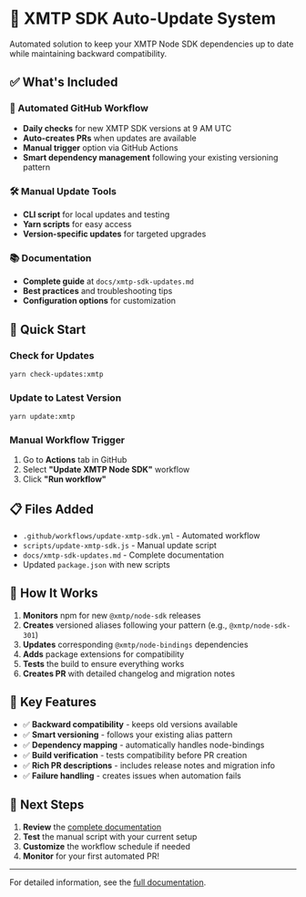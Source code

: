 # 🚀 XMTP SDK Auto-Update System

Automated solution to keep your XMTP Node SDK dependencies up to date while maintaining backward compatibility.

## ✅ What's Included

### 🤖 Automated GitHub Workflow
- **Daily checks** for new XMTP SDK versions at 9 AM UTC
- **Auto-creates PRs** when updates are available
- **Manual trigger** option via GitHub Actions
- **Smart dependency management** following your existing versioning pattern

### 🛠️ Manual Update Tools
- **CLI script** for local updates and testing
- **Yarn scripts** for easy access
- **Version-specific updates** for targeted upgrades

### 📚 Documentation
- **Complete guide** at `docs/xmtp-sdk-updates.md`
- **Best practices** and troubleshooting tips
- **Configuration options** for customization

## 🚀 Quick Start

### Check for Updates
```bash
yarn check-updates:xmtp
```

### Update to Latest Version  
```bash
yarn update:xmtp
```

### Manual Workflow Trigger
1. Go to **Actions** tab in GitHub
2. Select **"Update XMTP Node SDK"** workflow  
3. Click **"Run workflow"**

## 📋 Files Added

- `.github/workflows/update-xmtp-sdk.yml` - Automated workflow
- `scripts/update-xmtp-sdk.js` - Manual update script  
- `docs/xmtp-sdk-updates.md` - Complete documentation
- Updated `package.json` with new scripts

## 🔧 How It Works

1. **Monitors** npm for new `@xmtp/node-sdk` releases
2. **Creates** versioned aliases following your pattern (e.g., `@xmtp/node-sdk-301`)
3. **Updates** corresponding `@xmtp/node-bindings` dependencies
4. **Adds** package extensions for compatibility
5. **Tests** the build to ensure everything works
6. **Creates PR** with detailed changelog and migration notes

## 🎯 Key Features

- ✅ **Backward compatibility** - keeps old versions available
- ✅ **Smart versioning** - follows your existing alias pattern  
- ✅ **Dependency mapping** - automatically handles node-bindings
- ✅ **Build verification** - tests compatibility before PR creation
- ✅ **Rich PR descriptions** - includes release notes and migration info
- ✅ **Failure handling** - creates issues when automation fails

## 📖 Next Steps

1. **Review** the [complete documentation](docs/xmtp-sdk-updates.md)
2. **Test** the manual script with your current setup
3. **Customize** the workflow schedule if needed
4. **Monitor** for your first automated PR!

---

For detailed information, see the [full documentation](docs/xmtp-sdk-updates.md).